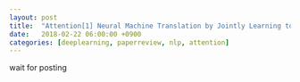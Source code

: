 ```yaml
---
layout: post
title:  "Attention[1] Neural Machine Translation by Jointly Learning to Align and Translate(2014) - Review"
date:   2018-02-22 06:00:00 +0900
categories: [deeplearning, paperreview, nlp, attention]
---
```


wait for posting
